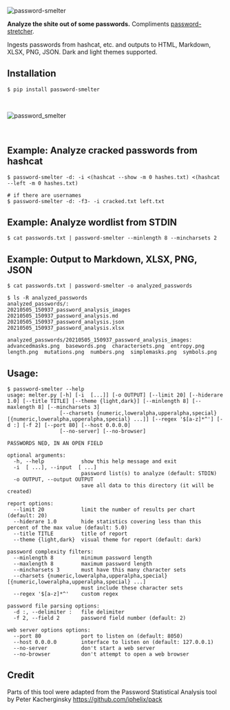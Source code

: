 ![password-smelter](https://user-images.githubusercontent.com/20261699/117364387-d7d9e280-ae8b-11eb-927e-c6d4cbf7b76e.png)

**Analyze the shite out of some passwords.** Compliments [password-stretcher](https://github.com/thetechromancer/password-stretcher).

Ingests passwords from hashcat, etc. and outputs to HTML, Markdown, XLSX, PNG, JSON. Dark and light themes supported.

## Installation
~~~
$ pip install password-smelter
~~~

<br>

![password_smelter](https://user-images.githubusercontent.com/20261699/117370076-dc09fe00-ae93-11eb-9703-0c3d4ddef35a.png)

<br>

## Example: Analyze cracked passwords from hashcat
~~~
$ password-smelter -d: -i <(hashcat --show -m 0 hashes.txt) <(hashcat --left -m 0 hashes.txt)

# if there are usernames
$ password-smelter -d: -f3- -i cracked.txt left.txt
~~~

## Example: Analyze wordlist from STDIN
~~~
$ cat passwords.txt | password-smelter --minlength 8 --mincharsets 2
~~~

## Example: Output to Markdown, XLSX, PNG, JSON
~~~
$ cat passwords.txt | password-smelter -o analyzed_passwords

$ ls -R analyzed_passwords
analyzed_passwords/:
20210505_150937_password_analysis_images  20210505_150937_password_analysis.md
20210505_150937_password_analysis.json    20210505_150937_password_analysis.xlsx

analyzed_passwords/20210505_150937_password_analysis_images:
advancedmasks.png  basewords.png  charactersets.png  entropy.png  length.png  mutations.png  numbers.png  simplemasks.png  symbols.png
~~~

## Usage:
~~~
$ password-smelter --help
usage: melter.py [-h] [-i  [...]] [-o OUTPUT] [--limit 20] [--hiderare 1.0] [--title TITLE] [--theme {light,dark}] [--minlength 8] [--maxlength 8] [--mincharsets 3]
                 [--charsets {numeric,loweralpha,upperalpha,special} [{numeric,loweralpha,upperalpha,special} ...]] [--regex '$[a-z]*^'] [-d :] [-f 2] [--port 80] [--host 0.0.0.0]
                 [--no-server] [--no-browser]

PASSWORDS NED, IN AN OPEN FIELD

optional arguments:
  -h, --help            show this help message and exit
  -i  [ ...], --input  [ ...]
                        password list(s) to analyze (default: STDIN)
  -o OUTPUT, --output OUTPUT
                        save all data to this directory (it will be created)

report options:
  --limit 20            limit the number of results per chart (default: 20)
  --hiderare 1.0        hide statistics covering less than this percent of the max value (default: 5.0)
  --title TITLE         title of report
  --theme {light,dark}  visual theme for report (default: dark)

password complexity filters:
  --minlength 8         minimum password length
  --maxlength 8         maximum password length
  --mincharsets 3       must have this many character sets
  --charsets {numeric,loweralpha,upperalpha,special} [{numeric,loweralpha,upperalpha,special} ...]
                        must include these character sets
  --regex '$[a-z]*^'    custom regex

password file parsing options:
  -d :, --delimiter :   file delimiter
  -f 2, --field 2       password field number (default: 2)

web server options options:
  --port 80             port to listen on (default: 8050)
  --host 0.0.0.0        interface to listen on (default: 127.0.0.1)
  --no-server           don't start a web server
  --no-browser          don't attempt to open a web browser
~~~

## Credit
Parts of this tool were adapted from the Password Statistical Analysis tool by Peter Kacherginsky
https://github.com/iphelix/pack